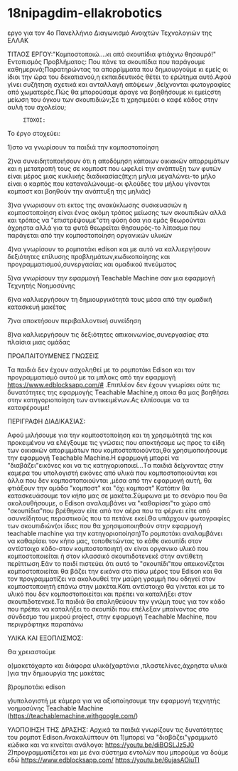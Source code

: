 # 18nipagdim-ellakrobotics
εργο για τον 4ο Πανελλήνιο Διαγωνισμό Ανοιχτών Τεχνολογιών της ΕΛΛΑΚ

ΤΙΤΛΟΣ ΕΡΓΟΥ:"Κομποστοποιώ....κι από σκουπίδια φτιάχνω θησαυρό!"
Εντοπισμός Προβλήματος:
Που πάνε τα σκουπίδια που παράγουμε καθημερινά;Παρατηρώντας τα απορρίμματα που δημιουργούμε κι εμείς οι ίδιοι την ώρα του δεκατιανού,η εκπαιδευτικός θέτει το ερώτημα αυτό.Αφού γίνει συζήτηση σχετικά και ανταλλαγή απόψεων ,δείχνονται φωτογραφίες από χωματερές.Πώς θα μπορούσαμε άραγε να βοηθήσουμε κι εμείςστη  μείωση του όγκου των σκουπιδιών;Σε τι χρησιμεύει ο καφέ κάδος στην αυλή του σχολείου;

         ΣΤΟΧΟΙ:
  Το έργο στοχεύει: 
  
1)στο να γνωρίσουν τα παιδιά την κομποστοποίηση

2)να συνειδητοποιήσουν ότι η αποδόμηση κάποιων οικιακών απορριμάτων και η μετατροπή τους σε κομποστ που ωφελεί την ανάπτυξη των φυτών είναι μέρος μιας κυκλικής διαδικασίας(πχ:η μηλια μεγαλώνει-το μήλο είναι ο καρπός που καταναλώνουμε-οι φλούδες του μήλου γίνονται κομποστ και βοηθούν την ανάπτυξη της μηλιάς)

3)να γνωρισουν οτι εκτος της ανακύκλωσης συσκευασιών η κομποστοποίηση είναι ένας ακόμη τρόπος μείωσης των σκουπιδιών αλλά και τρόπος να "επιστρέψουμε"στη φύση όσα για εμάς θεωρούνται άχρηστα αλλά για τα φυτά θεωρείται θησαυρός-το λίπασμα που παράγεται από την κομποστοποίηση οργανικών υλικών 

4)να γνωρίσουν το ρομποτάκι edison και με αυτό να καλλιεργήσουν δεξιότητες επίλυσης προβλημάτων,κωδικοποίησης και προγραμματισμού,συνεργασίας και ομαδικού πνεύματος

5)να γνωρίσουν την εφαρμογή Teachable Machine σαν μια εφαρμογή Τεχνητής Νοημοσύνης

6)να καλλιεργήσουν τη δημιουργικότητά τους μέσα από την ομαδική κατασκευή μακέτας

7)να αποκτήσουν περιβαλλοντική συνείδηση

8)να καλλιεργήσουν τις δεξιότητες απικοινωνίας,συνεργασίας στα πλαίσια μιας ομάδας



ΠΡΟΑΠΑΙΤΟΥΜΕΝΕΣ ΓΝΩΣΕΙΣ

Τα παιδιά δεν έχουν ασχοληθεί με το ρομποτάκι Εdison και τον προγραμματισμό αυτού με τα μπλοκς από την εφαρμογή https://www.edblocksapp.com/# .Επιπλέον δεν έχουν γνωρίσει ούτε τις δυνατότητες της εφαρμογής Τeachable Machine,η οποια θα μας βοηθήσει στην κατηγοριοποίηση των αντικειμένων.Ας ελπίσουμε να τα καταφέρουμε!


ΠΕΡΙΓΡΑΦΗ ΔΙΑΔΙΚΑΣΙΑΣ:

Αφού μιλήσουμε για την κομποστοποίηση και τη χρησιμότητά της και προκειμένου να ελέγξουμε τις γνώσεις που αποκτήσαμε ως προς τα είδη των οικιακών αποριμμάτων που κομποστοποιούνται,θα χρησιμοποιήσουμε την εφαρμογή Τeachable Μachine.Η εφαρμογή μπορεί να "διαβάζει"εικόνες και να τις κατηγοριοποιεί...Tα παιδιά δείχνοντας στην καμερα του υπολογιστή εικόνες από υλικά που κομποστοποιούνται και άλλα που δεν κομποστοποιούνται ,μέσα από την εφαρμογή αυτή, θα φτιάξουν την ομάδα "κομποστ" και "όχι κομποστ"
Κατόπιν θα κατασκευάσουμε τον κήπο μας σε μακέτα.Σύμφωνα με το σενάριο που θα ακολουθήσουμε, ο Εdison αναλαμβάνει να "καθαρίσει"το χώρο από "σκουπίδια"που βρέθηκαν είτε από τον αέρα που τα φέρνει είτε από ασυνείδητους περαστικούς που τα πετάνε εκεί.Θα υπάρχουν φωτογραφίες των σκουπιδιών(οι ίδιες που θα χρησιμοποιηθούν στην εφαρμογή teachable machine για την κατηγοριοποίηση)Το ρομποτάκι αναλαμβάνει να καθαρίσει τον κήπο μας, τοποθετώντας το κάθε σκουπίδι στον αντίστοιχο κάδο-στον κομποστοποιητή αν είναι οργανικο υλικό που κομποστοποιείται ή στον κλασσικό σκουπιδοτενεκέ στην αντίθετη περίπτωση.Εάν το παιδί πιστεύει ότι αυτό το "σκουπίδι"που απεικονίζεται κομποστοποιείται θα βάζει την εικόνα στο πίσω μέρος  του Εdison και θα τον προγραμματίζει να ακολουθεί την μαύρη γραμμή που οδηγεί στον κομποστοποιητή επάνω στην μακέτα.Κάτι αντίστοιχο θα γίνεται και με το υλικό που δεν κομποστοποιείται και πρέπει να καταλήξει στον σκουπιδοτενεκέ.Τα παιδιά θα επαληθεύουν την γνώμη τους για τον κάδο που πρέπει να καταλήξει το σκουπίδι που επέλεξαν μπαίνοντας στο σύνδεσμο του μικρού project, στην εφαρμογή Τeachable Μachine, που περιγράφτηκε παραπάνω

 ΥΛΙΚΑ ΚΑΙ ΕΞΟΠΛΙΣΜΟΣ:
 
 Θα χρειαστούμε 
 
 α)μακετόχαρτο και διάφορα υλικά(χαρτόνια ,πλαστελίνες,άχρηστα υλικά )για την δημιουργία της μακέτας
 
 β)ρομποτάκι edison
 
 γ)υπολογιστή με κάμερα για να αξιοποίησουμε την εφαρμογή τεχνητής νοημοσύνης  Teachable Machine (https://teachablemachine.withgoogle.com/)
 
 ΥΛΟΠΟΙΗΣΗ ΤΗΣ ΔΡΑΣΗΣ:
 Αρχικά τα παιδιά γνωρίζουν τις δυνατότητες του ρομποτ Edison.Ανακαλύπτουν ότι
 1)μπορεί να "διαβάζει"γραμμωτό κώδικα και να κινείται ανάλογα:
 https://youtu.be/diBOSLJz5J0
 2)προγραμματίζεται και με ένα σύστημα εντολών που μπορούμε να δούμε εδώ https://www.edblocksapp.com/
 https://youtu.be/6ujasAOiuTI
 
 
 

 
